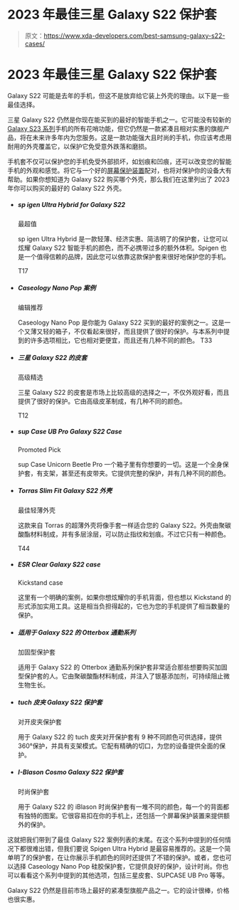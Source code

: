# 2023 年最佳三星 Galaxy S22 保护套

> 原文：<https://www.xda-developers.com/best-samsung-galaxy-s22-cases/>

# 2023 年最佳三星 Galaxy S22 保护套

Galaxy S22 可能是去年的手机，但这不是放弃给它装上外壳的理由。以下是一些最佳选择。

三星 Galaxy S22 仍然是你现在能买到的最好的智能手机之一。它可能没有较新的 [Galaxy S23 系列](https://www.xda-developers.com/samsung-galaxy-s23/)手机的所有花哨功能，但它仍然是一款紧凑且相对实惠的旗舰产品，将在未来许多年内为您服务。这是一款功能强大且时尚的手机，你应该考虑用耐用的外壳覆盖它，以保护它免受意外跌落和磨损。

手机套不仅可以保护您的手机免受外部损坏，如划痕和凹痕，还可以改变您的智能手机的外观和感觉。将它与一个好的[屏幕保护装置](https://www.xda-developers.com/best-samsung-galaxy-s22-screen-protectors/)配对，也将对保护你的设备大有帮助。如果你想知道为 Galaxy S22 购买哪个外壳，那么我们在这里列出了 2023 年你可以购买的最好的 Galaxy S22 外壳。

*   ##### sp igen Ultra Hybrid for Galaxy S22

    最超值

    sp igen Ultra Hybrid 是一款轻薄、经济实惠、简洁明了的保护套，让您可以炫耀 Galaxy S22 智能手机的颜色，而不必携带过多的额外体积。Spigen 也是一个值得信赖的品牌，因此您可以依靠这款保护套来很好地保护您的手机。

    T17
*   ##### Caseology Nano Pop 案例

    编辑推荐

    Caseology Nano Pop 是你能为 Galaxy S22 买到的最好的案例之一。这是一个又薄又轻的箱子，不仅看起来很好，而且提供了很好的保护。与本系列中提到的许多选项相比，它也相对更便宜，而且还有几种不同的颜色。
    T33

    
*   ##### 三星 Galaxy S22 的皮套

    高级精选

    三星 Galaxy S22 的皮套是市场上比较高级的选择之一，不仅外观好看，而且提供了很好的保护。它由高级皮革制成，有几种不同的颜色。

    T12
*   ##### sup Case UB Pro Galaxy S22 Case

    Promoted Pick

    sup Case Unicorn Beetle Pro 一个箱子里有你想要的一切。这是一个全身保护套，有支架，甚至还有皮带夹。它提供完整的保护，并有几种不同的颜色。

*   ##### Torras Slim Fit Galaxy S22 外壳

    最佳轻薄外壳

    这款来自 Torras 的超薄外壳将像手套一样适合您的 Galaxy S22。外壳由聚碳酸酯材料制成，并有多层涂层，可以防止指纹和划痕。不过它只有一种颜色。

    T44
*   ##### ESR Clear Galaxy S22 case

    Kickstand case

    这里有一个明确的案例，如果你想炫耀你的手机背面，但也想以 Kickstand 的形式添加实用工具。这是相当负担得起的，它也为您的手机提供了相当数量的保护。

*   ##### 适用于 Galaxy S22 的 Otterbox 通勤系列

    加固型保护套

    适用于 Galaxy S22 的 Otterbox 通勤系列保护套非常适合那些想要购买加固型保护套的人。它由聚碳酸酯材料制成，并注入了银基添加剂，可持续阻止微生物生长。

*   ##### tuch 皮夹 Galaxy S22 保护套

    对开皮夹保护套

    用于 Galaxy S22 的 tuch 皮夹对开保护套有 9 种不同颜色可供选择，提供 360°保护，并具有支架模式。它配有精确的切口，为您的设备提供全面的保护。

*   ##### I-Blason Cosmo Galaxy S22 保护套

    时尚保护套

    用于 Galaxy S22 的 iBlason 时尚保护套有一堆不同的颜色，每一个的背面都有独特的图案。它很容易扣在你的手机上，还包括一个屏幕保护装置来提供额外的保护。

这就把我们带到了最佳 Galaxy S22 案例列表的末尾。在这个系列中提到的任何情况下都很难出错，但我们要说 Spigen Ultra Hybrid 是最容易推荐的。这是一个简单明了的保护套，在让你展示手机颜色的同时还提供了不错的保护。或者，您也可以选择 Caseology Nano Pop 硅胶保护套，它提供良好的保护，设计时尚。你也可以看看这个系列中提到的其他选项，包括三星皮套、SUPCASE UB Pro 等等。

Galaxy S22 仍然是目前市场上最好的紧凑型旗舰产品之一。它的设计很棒，价格也很实惠。